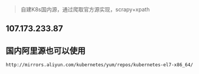 > 自建K8s国内源，通过爬取官方源实现，scrapy+xpath

## 107.173.233.87


## 国内阿里源也可以使用
```
http://mirrors.aliyun.com/kubernetes/yum/repos/kubernetes-el7-x86_64/
